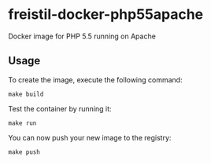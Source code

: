 freistil-docker-php55apache
===========================

Docker image for PHP 5.5 running on Apache


Usage
-----

To create the image, execute the following command:

	make build

Test the container by running it:

    make run

You can now push your new image to the registry:

	make push
